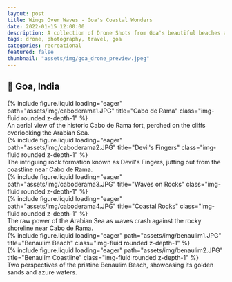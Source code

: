 ```yaml
---
layout: post
title: Wings Over Waves - Goa's Coastal Wonders
date: 2022-01-15 12:00:00
description: A collection of Drone Shots from Goa's beautiful beaches and landmarks
tags: drone, photography, travel, goa
categories: recreational
featured: false
thumbnail: "assets/img/goa_drone_preview.jpeg"
---
```


## 📍 Goa, India

<div class="row">
    <div class="col-sm mt-3 mt-md-0">
        {% include figure.liquid loading="eager" path="assets/img/caboderama1.JPG" title="Cabo de Rama" class="img-fluid rounded z-depth-1" %}
    </div>
</div>
<div class="caption">
    An aerial view of the historic Cabo de Rama fort, perched on the cliffs overlooking the Arabian Sea.
</div>

<div class="row mt-5">
    <div class="col-sm mt-3 mt-md-0">
        {% include figure.liquid loading="eager" path="assets/img/caboderama2.JPG" title="Devil's Fingers" class="img-fluid rounded z-depth-1" %}
    </div>
</div>
<div class="caption">
    The intriguing rock formation known as Devil's Fingers, jutting out from the coastline near Cabo de Rama.
</div>

<div class="row mt-5">
    <div class="col-sm mt-3 mt-md-0">
        {% include figure.liquid loading="eager" path="assets/img/caboderama3.JPG" title="Waves on Rocks" class="img-fluid rounded z-depth-1" %}
    </div>
    <div class="col-sm mt-3 mt-md-0">
        {% include figure.liquid loading="eager" path="assets/img/caboderama4.JPG" title="Coastal Rocks" class="img-fluid rounded z-depth-1" %}
    </div>
</div>
<div class="caption">
    The raw power of the Arabian Sea as waves crash against the rocky shoreline near Cabo de Rama.
</div>

<div class="row mt-5">
    <div class="col-sm mt-3 mt-md-0">
        {% include figure.liquid loading="eager" path="assets/img/benaulim1.JPG" title="Benaulim Beach" class="img-fluid rounded z-depth-1" %}
    </div>
    <div class="col-sm mt-3 mt-md-0">
        {% include figure.liquid loading="eager" path="assets/img/benaulim2.JPG" title="Benaulim Coastline" class="img-fluid rounded z-depth-1" %}
    </div>
</div>
<div class="caption">
    Two perspectives of the pristine Benaulim Beach, showcasing its golden sands and azure waters.
</div>
